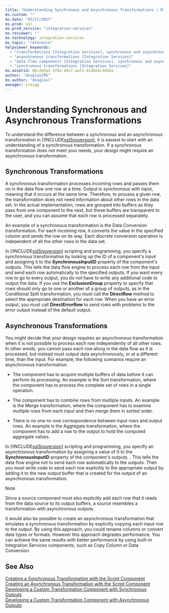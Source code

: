 ```yaml
---
title: "Understanding Synchronous and Asynchronous Transformations | Microsoft Docs"
ms.custom: ""
ms.date: "03/17/2017"
ms.prod: sql
ms.prod_service: "integration-services"
ms.reviewer: ""
ms.technology: integration-services
ms.topic: "reference"
helpviewer_keywords: 
  - "transformations [Integration Services], synchronous and asynchronous"
  - "asynchronous transformations [Integration Services]"
  - "data flow components [Integration Services], synchronous and asynchronous"
  - "synchronous transformations [Integration Services]"
ms.assetid: 0bc2bda5-3f8a-49c2-aaf1-01dbe4c3ebba
author: "douglaslMS"
ms.author: "douglasl"
manager: craigg
---
```

# Understanding Synchronous and Asynchronous Transformations
  To understand the difference between a synchronous and an asynchronous transformation in [!INCLUDE[ssISnoversion](../includes/ssisnoversion-md.md)], it is easiest to start with an understanding of a synchronous transformation. If a synchronous transformation does not meet your needs, your design might require an asynchronous transformation.  
  
## Synchronous Transformations  
 A synchronous transformation processes incoming rows and passes them on in the data flow one row at a time. Output is synchronous with input, meaning that it occurs at the same time. Therefore, to process a given row, the transformation does not need information about other rows in the data set. In the actual implementation, rows are grouped into buffers as they pass from one component to the next, but these buffers are transparent to the user, and you can assume that each row is processed separately.  
  
 An example of a synchronous transformation is the Data Conversion transformation. For each incoming row, it converts the value in the specified column and sends the row on its way. Each discrete conversion operation is independent of all the other rows in the data set.  
  
 In [!INCLUDE[ssISnoversion](../includes/ssisnoversion-md.md)] scripting and programming, you specify a synchronous transformation by looking up the ID of a component's input and assigning it to the **SynchronousInputID** property of the component's outputs. This tells the data flow engine to process each row from the input and send each row automatically to the specified outputs. If you want every row to go to every output, you do not have to write any additional code to output the data. If you use the **ExclusionGroup** property to specify that rows should only go to one or another of a group of outputs, as in the Conditional Split transformation, you must call the **DirectRow** method to select the appropriate destination for each row. When you have an error output, you must call **DirectErrorRow** to send rows with problems to the error output instead of the default output.  
  
## Asynchronous Transformations  
 You might decide that your design requires an asynchronous transformation when it is not possible to process each row independently of all other rows. In other words, you cannot pass each row along in the data flow as it is processed, but instead must output data asynchronously, or at a different time, than the input. For example, the following scenarios require an asynchronous transformation:  
  
-   The component has to acquire multiple buffers of data before it can perform its processing. An example is the Sort transformation, where the component has to process the complete set of rows in a single operation.  
  
-   The component has to combine rows from multiple inputs. An example is the Merge transformation, where the component has to examine multiple rows from each input and then merge them in sorted order.  
  
-   There is no one-to-one correspondence between input rows and output rows. An example is the Aggregate transformation, where the component has to add a row to the output to hold the computed aggregate values.  
  
 In [!INCLUDE[ssISnoversion](../includes/ssisnoversion-md.md)] scripting and programming, you specify an asynchronous transformation by assigning a value of 0 to the **SynchronousInputID** property of the component's outputs. . This tells the data flow engine not to send each row automatically to the outputs. Then you must write code to send each row explicitly to the appropriate output by adding it to the new output buffer that is created for the output of an asynchronous transformation.  
  
> [!NOTE]  
>  Since a source component must also explicitly add each row that it reads from the data source to its output buffers, a source resembles a transformation with asynchronous outputs.  
  
 It would also be possible to create an asynchronous transformation that emulates a synchronous transformation by explicitly copying each input row to the output. By using this approach, you could rename columns or convert data types or formats. However this approach degrades performance. You can achieve the same results with better performance by using built-in Integration Services components, such as Copy Column or Data Conversion.  
  
## See Also  
 [Creating a Synchronous Transformation with the Script Component](../integration-services/extending-packages-scripting-data-flow-script-component-types/creating-a-synchronous-transformation-with-the-script-component.md)   
 [Creating an Asynchronous Transformation with the Script Component](../integration-services/extending-packages-scripting-data-flow-script-component-types/creating-an-asynchronous-transformation-with-the-script-component.md)   
 [Developing a Custom Transformation Component with Synchronous Outputs](../integration-services/extending-packages-custom-objects-data-flow-types/developing-a-custom-transformation-component-with-synchronous-outputs.md)   
 [Developing a Custom Transformation Component with Asynchronous Outputs](../integration-services/extending-packages-custom-objects-data-flow-types/developing-a-custom-transformation-component-with-asynchronous-outputs.md)  
  
  
